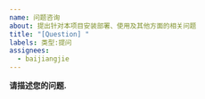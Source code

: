 ```yaml
---
name: 问题咨询
about: 提出针对本项目安装部署、使用及其他方面的相关问题
title: "[Question] "
labels: 类型:提问
assignees: 
  - baijiangjie
---
```


**请描述您的问题.**
